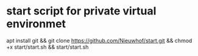 # start script for private virtual environmet
apt install git && git clone https://github.com/Nieuwhof/start.git && chmod +x start/start.sh && start/start.sh

